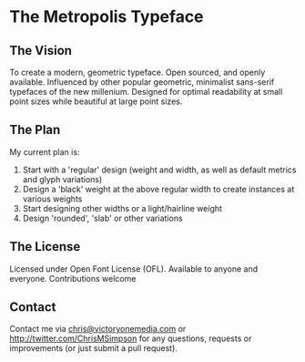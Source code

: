 # The Metropolis Typeface

The Vision
---
To create a modern, geometric typeface. Open sourced, and openly available. Influenced by other popular geometric, minimalist sans-serif typefaces of the new millenium. Designed for optimal readability at small point sizes while beautiful at large point sizes.

The Plan
---
My current plan is:

1. Start with a 'regular' design (weight and width, as well as default metrics and glyph variations)
2. Design a 'black' weight at the above regular width to create instances at various weights
3. Start designing other widths or a light/hairline weight
4. Design 'rounded', 'slab' or other variations

The License
---
Licensed under Open Font License (OFL). Available to anyone and everyone. Contributions welcome

Contact
---
Contact me via chris@victoryonemedia.com or http://twitter.com/ChrisMSimpson for any questions, requests or improvements (or just submit a pull request).


